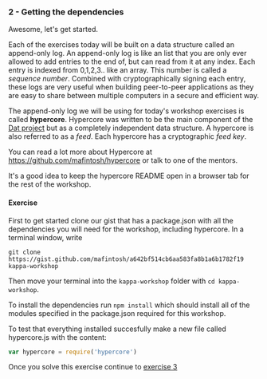 ### 2 - Getting the dependencies

Awesome, let's get started.

Each of the exercises today will be built on a data structure called an append-only log. An append-only log is like an list that you are only ever allowed to add entries to the end of, but can read from it at any index. Each entry is indexed from 0,1,2,3.. like an array. This number is called a *sequence number*. Combined with cryptographically signing each entry, these logs are very useful when building peer-to-peer applications as they are easy to share between multiple computers in a secure and efficient way.

The append-only log we will be using for today's workshop exercises is called **hypercore**. Hypercore was written to be the main component of the [Dat project](https://datproject.org) but as a completely independent data structure. A hypercore is also referred to as a *feed*. Each hypercore has a cryptographic *feed key*.

You can read a lot more about Hypercore at https://github.com/mafintosh/hypercore or talk to one of the mentors.

It's a good idea to keep the hypercore README open in a browser tab for the rest of the workshop.

#### Exercise

First to get started clone our gist that has a package.json with all the dependencies you will need for the workshop, including hypercore. In a terminal window, write

```
git clone https://gist.github.com/mafintosh/a642bf514cb6aa583fa8b1a6b1782f19 kappa-workshop
```

Then move your terminal into the `kappa-workshop` folder with `cd kappa-workshop`.

To install the dependencies run `npm install` which should install all of the modules specified in the package.json required for this workshop.

To test that everything installed succesfully make a new file called hypercore.js with the content:

```js
var hypercore = require('hypercore')
```

Once you solve this exercise continue to [exercise 3](03.html)

